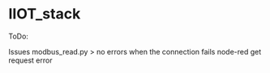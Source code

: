 # IIOT_stack

ToDo:

Issues
modbus_read.py > no errors when the connection fails
node-red get request error